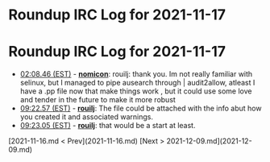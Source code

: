 # Roundup IRC Log for 2021-11-17 #
# Roundup IRC Log for 2021-11-17
* <a href="#02:08.46" id="02:08.46">02:08.46 (EST)</a> - __[nomicon](https://github.com/nomicon)__: rouilj: thank you. Im not really familiar with selinux, but I managed to pipe ausearch through | audit2allow, atleast I have a .pp file now that make things work <tm>, but it could use some love and tender in the future to make it more robust
* <a href="#09:22.57" id="09:22.57">09:22.57 (EST)</a> - __[rouilj](https://github.com/rouilj)__: The file could be attached with the info abut how you created it and associated warnings.
* <a href="#09:23.05" id="09:23.05">09:23.05 (EST)</a> - __[rouilj](https://github.com/rouilj)__: that would be a start at least.

<div class="inpage-footer">
[2021-11-16.md < Prev](2021-11-16.md)
[Next > 2021-12-09.md](2021-12-09.md)
</div>
